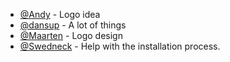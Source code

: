 - [@Andy](http://deviantart.com/andrescuccaro) - Logo idea
- [@dansup](https://mastodon.social/@dansup) - A lot of things
- [@Maarten](https://mastodon.nl/@muurtegel) - Logo design
- [@Swedneck](https://gitlab.com/swedneck) - Help with the installation process.

